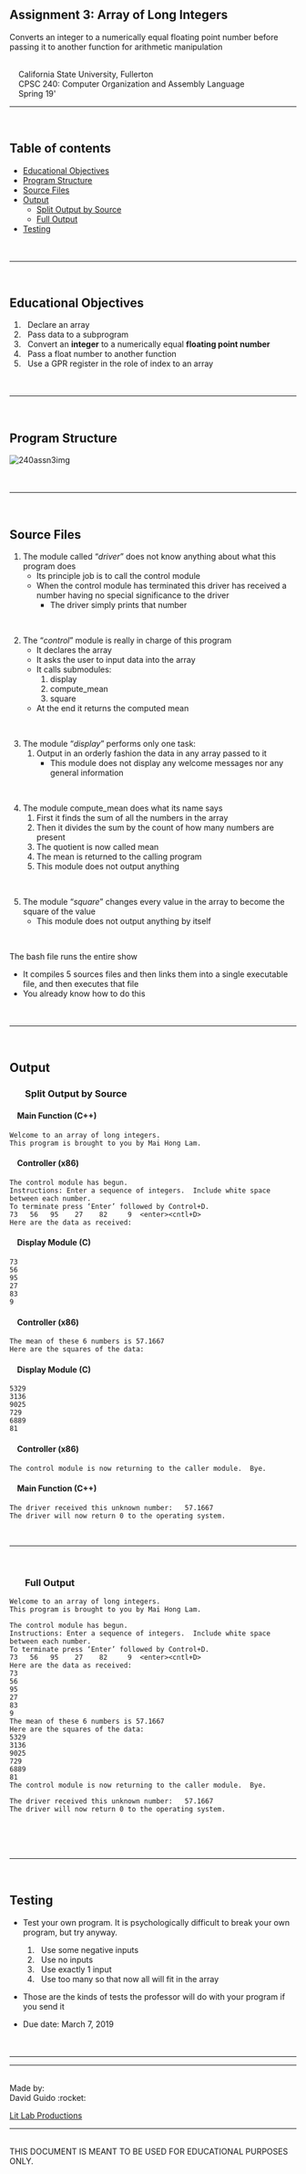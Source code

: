 ## Assignment 3: Array of Long Integers
Converts an integer to a numerically equal floating point number before passing it to another function for arithmetic manipulation

<br/>&nbsp;&nbsp;&nbsp;&nbsp;California State University, Fullerton
<br/>&nbsp;&nbsp;&nbsp;&nbsp;CPSC 240: Computer Organization and Assembly Language
<br/>&nbsp;&nbsp;&nbsp;&nbsp;Spring 19'
***
<br/>

## Table of contents
  * [Educational Objectives](#educational-objectives)
  * [Program Structure](#program-structure)
  * [Source Files](#source-files)
  * [Output](#output)
     * [Split Output by Source](#split-output-by-source)
     * [Full Output](#full-output)
* [Testing](#testing)
<br/><br/><br/>
***
<br/>

## Educational Objectives
   1.  &nbsp;&nbsp;Declare an array
   2.  &nbsp;&nbsp;Pass data to a subprogram
   3.  &nbsp;&nbsp;Convert an **integer** to a numerically equal **floating point number**
   4.  &nbsp;&nbsp;Pass a float number to another function
   5.  &nbsp;&nbsp;Use a GPR register in the role of index to an array
<br/><br/><br/>
***
<br/>

## Program Structure
![240assn3img](https://user-images.githubusercontent.com/47490318/53944906-3705f780-4075-11e9-84e7-34c20bf93de7.png)
<br/><br/><br/>
***
<br/>

## Source Files
1. The module called “*driver*” does not know anything about what this program does  
   - Its principle job is to call the control module
   - When the control module has terminated this driver has received
     a number having no special significance to the driver
     - The driver simply prints that number  
<br/>

2. The “*control*” module is really in charge of this program  
   - It declares the array
   - It asks the user to input data into the array
   - It calls submodules:
     1. display
     2. compute_mean
     3. square
   - At the end it returns the computed mean  
<br/>

3. The module “*display*” performs only one task:  
   1. Output in an orderly fashion the data in any array passed to it
       - This module does not display any welcome messages nor any general information  
<br/>

4. The module compute_mean does what its name says  
   1. First it finds the sum of all the numbers in the array
   2. Then it divides the sum by the count of how many numbers are present
   3. The quotient is now called mean
   4. The mean is returned to the calling program
   5. This module does not output anything  
<br/>

5. The module “*square*” changes every value in the array to become the square of the value
   - This module does not output anything by itself  
<br/>

The bash file runs the entire show
   - It compiles 5 sources files and then links them into a single executable file, and then executes that file
   - You already know how to do this
<br/><br/><br/>
***
<br/>

## Output

### &nbsp;&nbsp;&nbsp;&nbsp;&nbsp;&nbsp; Split Output by Source

#### &nbsp;&nbsp;&nbsp; Main Function (C++)
```
Welcome to an array of long integers. 
This program is brought to you by Mai Hong Lam. 
```

#### &nbsp;&nbsp;&nbsp; Controller (x86)
```
The control module has begun. 
Instructions: Enter a sequence of integers.  Include white space between each number.
To terminate press ‘Enter’ followed by Control+D.   
73   56   95    27    82     9  <enter><cntl+D>      
Here are the data as received: 
```

#### &nbsp;&nbsp;&nbsp; Display Module (C)
```
73  
56            
95              
27   
83 
9
```

#### &nbsp;&nbsp;&nbsp; Controller (x86)
```
The mean of these 6 numbers is 57.1667 
Here are the squares of the data:
```

#### &nbsp;&nbsp;&nbsp; Display Module (C)
```
5329    
3136       
9025        
729      
6889                 
81       
```

#### &nbsp;&nbsp;&nbsp; Controller (x86)
```
The control module is now returning to the caller module.  Bye. 
```

#### &nbsp;&nbsp;&nbsp; Main Function (C++)
```
The driver received this unknown number:   57.1667  
The driver will now return 0 to the operating system.
```
<br/>

***

<br/>



### &nbsp;&nbsp;&nbsp;&nbsp;&nbsp;&nbsp; Full Output
```
Welcome to an array of long integers.
This program is brought to you by Mai Hong Lam.

The control module has begun.
Instructions: Enter a sequence of integers.  Include white space between each number.
To terminate press ‘Enter’ followed by Control+D.
73   56   95    27    82     9  <enter><cntl+D>
Here are the data as received:
73
56
95
27
83
9
The mean of these 6 numbers is 57.1667
Here are the squares of the data:
5329
3136
9025
729
6889
81
The control module is now returning to the caller module.  Bye.

The driver received this unknown number:   57.1667
The driver will now return 0 to the operating system.

```
<br/><br/><br/>
***
<br/>

## Testing
- Test your own program. It is psychologically difficult to break your own program, but try
  anyway. 
  1. &nbsp;&nbsp;Use some negative inputs
  2. &nbsp;&nbsp;Use no inputs
  3. &nbsp;&nbsp;Use exactly 1 input
  4. &nbsp;&nbsp;Use too many so that now all will fit in the array

- Those are the kinds of tests the professor will do with your program if you send it
- Due date: March 7, 2019
<br/><br/><br/>
***
***
<br/>
Made by:<br/>
David Guido :rocket:<br/>

[Lit Lab Productions](https://www.litlabproductions.com)
***
<br/>
THIS DOCUMENT IS MEANT TO BE USED FOR EDUCATIONAL PURPOSES ONLY.
